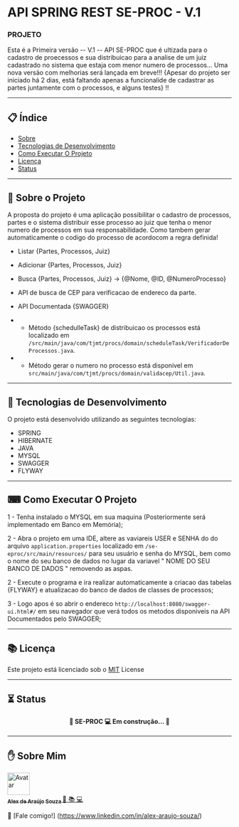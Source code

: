 # API SPRING REST SE-PROC - V.1

### PROJETO

Esta é a Primeira versão -- V.1 -- API SE-PROC que é ultizada para o cadastro de proecessos e sua distribuicao para a analise de um juiz cadastrado no sistema
que estaja com menor numero de processos... Uma nova versão com melhorias será lançada em breve!!! {Apesar do projeto ser iniciado há 2 dias, está faltando 
apenas a funcionalide de  cadastrar as partes juntamente com o processos, e alguns testes} !!

---

## 📋 Índice

- [Sobre](#-Sobre-o-Projeto)
- [Tecnologias de Desenvolvimento](#-Tecnologias-de-Desenvolvimento)
- [Como Executar O Projeto](#-Como-Executar-O-Projeto)
- [Licença](#-Licença)
- [Status](#-Status)

---

## 📖 Sobre o Projeto

A proposta do projeto é uma aplicação possibilitar o cadastro de processos, partes e o sistema distribuir esse processo ao juiz que tenha o menor numero de processos em sua responsabilidade. Como tambem gerar automaticamente o codigo do processo de acordocom a regra definida!
 
 - Listar {Partes, Processos, Juiz}
 - Adicionar {Partes, Processos, Juiz}
 - Busca {Partes, Processos, Juiz} -> {@Nome, @ID, @NumeroProcesso}
 - API de busca de CEP para verificacao de endereco da parte.
 - API Documentada {SWAGGER}
 
 - * Método {schedulleTask} de distribuicao os processos está localizado em `/src/main/java/com/tjmt/procs/domain/scheduleTask/VerificadorDeProcessos.java`.
 - * Método gerar o numero no processo está disponivel em `src/main/java/com/tjmt/procs/domain/validacep/Util.java`.
	

--- 

## 🚀 Tecnologias de Desenvolvimento

O projeto está desenvolvido utilizando as seguintes tecnologias:

- SPRING
- HIBERNATE
- JAVA
- MYSQL 
- SWAGGER
- FLYWAY


---


## ⌨ Como Executar O Projeto


1 - Tenha instalado o MYSQL em sua maquina (Posteriormente será implementado em Banco em Memória);

2 - Abra o projeto em uma IDE, altere as vaviareis USER e SENHA do do arquivo `application.properties` localizado em `/se-eproc/src/main/resources/` para seu usuário e senha do MYSQL, bem como o nome do seu banco de dados no lugar da variavel " NOME DO SEU BANCO DE DADOS " removendo as aspas.

2 - Execute o programa e ira realizar automaticamente a criacao das tabelas {FLYWAY} e atualizacao do banco de dados de classes de processos;

3 - Logo apos é so abrir o endereco  `http://localhost:8080/swagger-ui.html#/` em seu navegador que verá todos os metodos disponiveis na API Documentados pelo SWAGGER;



---


## 📚 Licença
<p align="justify">
Este projeto está licenciado sob o <a href="https://github.com/aleexaraujo23/nextlevelweek2">MIT<a/> License
</p>
  
---


## :hourglass_flowing_sand: Status

<h4 align="center"> 
	🚧  SE-PROC 💻   Em construção...  🚧
</h4>

---


## ✋ Sobre Mim

<a href="https://github.com/aleexaraujo23/">
  <img src="https://avatars3.githubusercontent.com/u/12380561?s=460&u=f58815e96f327f16ddfa0ae752eb602c52448936&v=4" width= "50px;" height= "50px;" alt="Avatar"/>
  <br />
 <sub>
  <b>
    Alex de Araújo Souza
  </b>
</sub>
</a> 
<a href="<a href="https:https://github.com/aleexaraujo23/" title="proffy">🚀 📚 💻 </a>
<br />

👋 [Fale comigo!] (https://www.linkedin.com/in/alex-araujo-souza/) 
